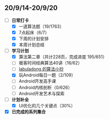 ## 20/9/14-20/9/20
- [ ] **日常打卡**
  - [x] 一道算法题（19/1763）
  - [x] 7点起床（6/7）
  - [x] 下周的计划安排
  - [x] 本周计划总结
- [ ] **学习计划**
  - [x] 算法第二章（共计228页，完成进度 195/651）
  - [ ] 极客时间经典算法40讲（16/62）
  - [ ] [labuladong 的算法小抄](https://labuladong.gitbook.io/algo/)
  - [x] 玩Android每日一题（2/109）
  - [ ] Android开发高手课 
  - [ ] Android内核剖析（0/626）
  - [ ] Android开发艺术与探索
- [ ] **计划补全**
   - [x] UI优化的几个关键点（30%）
- [x] **已完成的系列集合**